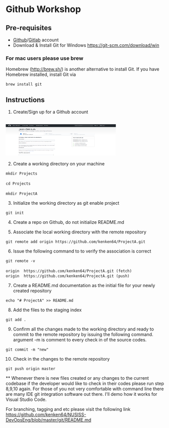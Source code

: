 # Github Workshop

## Pre-requisites 
* [Github](https://github.com/)/[Gitlab](https://about.gitlab.com/) account
* Download & Install Git for Windows https://git-scm.com/download/win

### For mac users please use brew 

Homebrew (http://brew.sh/) is another alternative to install Git. If you have Homebrew installed, install Git via

```
brew install git
```

## Instructions

1. Create/Sign up for a Github account
<br>
<img style="width:350px;height:100px; float: center;" src="./screens/git1.png"/>
<br>

2. Create a working directory on your machine

```
mkdir Projects

cd Projects

mkdir ProjectA

```
3. Initialize the working directory as git enable project

```
git init
```

4. Create a repo on Github, do not initialize README.md

5. Associate the local working directory with the remote repository

```
git remote add origin https://github.com/kenken64/ProjectA.git
```

6. Issue the following command to to verify the association is correct

```
git remote -v

origin	https://github.com/kenken64/ProjectA.git (fetch)
origin	https://github.com/kenken64/ProjectA.git (push)
```

7. Create a README.md documentation as the initial file for your newly created repository

```
echo "# ProjectA" >> README.md
```

8. Add the files to the staging index

```
git add .
```

9. Confirm all the changes made to the working directory and ready to commit to the remote repository by issuing the following command. argument -m is comment to every check in of the source codes.

```
git commit -m "new"
```

10. Check in the changes to the remote repository

```
git push origin master
```

** Whenever there is new files created or any changes to the current codebase if the developer would like to check in their codes please run step 8,9,10 again. For those of you not very comfortable with command line there are many IDE git integration software out there. I'll demo how it works for Visual Studio Code.

For branching, tagging and etc please visit the following link https://github.com/kenken64/NUSISS-DevOpsEng/blob/master/git/README.md